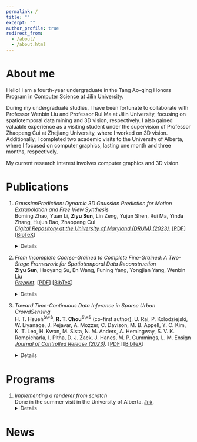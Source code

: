 ```yaml
---
permalink: /
title: ""
excerpt: ""
author_profile: true
redirect_from: 
  - /about/
  - /about.html
---
```


About me
======

Hello! I am a fourth-year undergraduate in the Tang Ao-qing Honors Program in Computer Science at Jilin University. 

During my undergraduate studies, I have been fortunate to collaborate with Professor Wenbin Liu and Professor Rui Ma at Jilin University, focusing on spatiotemporal data mining and 3D vision, respectively. I also gained valuable experience as a visiting student under the supervision of Professor Zhaopeng Cui at Zhejiang University, where I worked on 3D vision. Additionally, I completed two academic visits to the University of Alberta, where I focused on computer graphics, lasting one month and three months, respectively.

My current research interest involves computer graphics and 3D vision.

Publications
======

1. *GaussianPrediction: Dynamic 3D Gaussian Prediction for Motion Extrapolation and Free View Synthesis* <br/>
Boming Zhao, Yuan Li, **Ziyu Sun**, Lin Zeng, Yujun Shen, Rui Ma, Yinda Zhang, Hujun Bao, Zhaopeng Cui <br/>
*<a href="https://doi.org/10.13016/pepg-seog" target="_blank">Digital Repository at the University of Maryland (DRUM) (2023)</a>.*
[<a href="{{base.url}}/files/Chou_dissertation_2023.pdf" target="_blank">PDF</a>] 
[<a href="{{base.url}}/files/Chou_dissertation_2023.bib" target="_blank">BibTeX</a>] <details>
  hello world</details>

2. *From Incomplete Coarse-Grained to Complete Fine-Grained: A Two-Stage Framework for Spatiotemporal Data Reconstruction* <br/>
**Ziyu Sun**, Haoyang Su, En Wang, Funing Yang, Yongjian Yang, Wenbin Liu <br/>
*<a href="https://arxiv.org/abs/2410.05323" target="_blank">Preprint</a>.*
[<a href="{{base.url}}/files/DiffRecon.pdf" target="_blank">PDF</a>] 
[<a href="{{base.url}}/files/DiffRecon.bib" target="_blank">BibTeX</a>]<details>
<img src="{{base.url}}/files/DiffRecon_pipeline.png" alt="Converted PDF as Image" width="350"><img src="{{base.url}}/files/DiffRecon_pipeline.png" alt="Converted PDF as Image" width="350"><br/>
This work focuses on enhancing spatial continuity in data mining. Our key contribution is the introduction of a novel task called "Spatiotemporal Data Reconstruction," which leverages concepts from computer vision to infer a complete, fine-grained spatiotemporal map from incomplete, coarse-grained observations. We also propose a two-stage generative model that effectively captures spatiotemporal characteristics, leading to state-of-the-art (SOTA) performance. It is worth noting that this work is part of a series with *Toward Time-Continuous Data Inference in Sparse Urban CrowdSensing*, as both aim to achieve more precise (finer-grained in this work) modeling of real-world spatiotemporal data, with this work emphasizing the spatial perspective.</details>

3. *Toward Time-Continuous Data Inference in Sparse Urban CrowdSensing* <br/>
H. T. Hsueh<sup>$\*$</sup>, **R. T. Chou**<sup>$\*$</sup> (co-first author), U. Rai, P. Kolodziejski, W. Liyanage, J. Pejavar, A. Mozzer, C. Davison, M. B. Appell, Y. C. Kim, K. T. Leo, H. Kwon, M. Sista, N. M. Anders, A. Hemingway, S. V. K. Rompicharla, I. Pitha, D. J. Zack, J. Hanes, M. P. Cummings, L. M. Ensign <br/>
*<a href="https://doi.org/10.1016/j.jconrel.2023.08.058" target="_blank">Journal of Controlled Release (2023)</a>.*
[<a href="{{base.url}}/files/Hsueh_Chou_2023_2.pdf" target="_blank">PDF</a>] 
[<a href="{{base.url}}/files/Hsueh_Chou_2023_2.bib" target="_blank">BibTeX</a>] <details>
<img src="{{base.url}}/files/DiffRecon_pipeline.png" alt="Converted PDF as Image" width="350"><img src="{{base.url}}/files/DiffRecon_pipeline.png" alt="Converted PDF as Image" width="350"><br/>
This work focuses on enhancing temporal continuity in data mining. Our key observation is that existing approaches typically employ a "time-discrete" preprocessing step before applying their algorithms, which can introduce inaccuracies. For example, nearly all existing methods slice the timeline into discrete time units and aggregate data within each unit, disregarding the precise arrival times of the data. In our research, we first propose a fine-grained adaptation for time-discrete solutions and then optimize it into a time-continuous version. Notably, this work is part of a series with *From Incomplete Coarse-Grained to Complete Fine-Grained: A Two-Stage Framework for Spatiotemporal Data Reconstruction*, both aiming to achieve more precise modeling of real-world scenarios from a temporal perspective, with a particular emphasis on continuity in this study.</details>

Programs
======

1. *Implementing a renderer from scratch*<br/>
Done in the summer visit in the University of Alberta. *<a href="https://github.com/Zysun2002/Renderer-Alberta" target="_blank">link</a>.*<details>
hello world</details>


News
======






